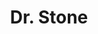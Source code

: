 ---
layout: lecteur.njk
tags : stone

title : Dr. Stone
episode : 009
saison : 1
iframe : https://dood.to/e/61kd5wnz5hd7

cc :  VostFr
---